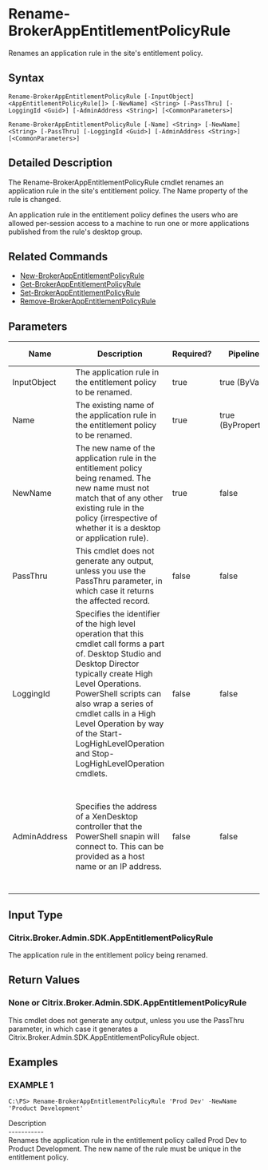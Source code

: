 ﻿# Rename-BrokerAppEntitlementPolicyRule

   Renames an application rule in the site's entitlement policy.

## Syntax
```
Rename-BrokerAppEntitlementPolicyRule [-InputObject] <AppEntitlementPolicyRule[]> [-NewName] <String> [-PassThru] [-LoggingId <Guid>] [-AdminAddress <String>] [<CommonParameters>]

Rename-BrokerAppEntitlementPolicyRule [-Name] <String> [-NewName] <String> [-PassThru] [-LoggingId <Guid>] [-AdminAddress <String>] [<CommonParameters>]
```

## Detailed Description
   The Rename-BrokerAppEntitlementPolicyRule cmdlet renames an application rule in the site's entitlement policy. The Name property of the rule is changed.

An application rule in the entitlement policy defines the users who are allowed per-session access to a machine to run one or more applications published from the rule's desktop group.

## Related Commands
  * [New-BrokerAppEntitlementPolicyRule](New-BrokerAppEntitlementPolicyRule.html)
  * [Get-BrokerAppEntitlementPolicyRule](Get-BrokerAppEntitlementPolicyRule.html)
  * [Set-BrokerAppEntitlementPolicyRule](Set-BrokerAppEntitlementPolicyRule.html)
  * [Remove-BrokerAppEntitlementPolicyRule](Remove-BrokerAppEntitlementPolicyRule.html)
## Parameters

| Name   | Description | Required? | Pipeline Input | Default Value |
| --- | --- | --- | --- | --- |
| InputObject | The application rule in the entitlement policy to be renamed. | true | true (ByValue) |  |
| Name | The existing name of the application rule in the entitlement policy to be renamed. | true | true (ByPropertyName) |  |
| NewName | The new name of the application rule in the entitlement policy being renamed. The new name must not match that of any other existing rule in the policy (irrespective of whether it is a desktop or application rule). | true | false |  |
| PassThru | This cmdlet does not generate any output, unless you use the PassThru parameter, in which case it returns the affected record. | false | false | False |
| LoggingId | Specifies the identifier of the high level operation that this cmdlet call forms a part of. Desktop Studio and Desktop Director typically create High Level Operations. PowerShell scripts can also wrap a series of cmdlet calls in a High Level Operation by way of the Start-LogHighLevelOperation and Stop-LogHighLevelOperation cmdlets. | false | false |  |
| AdminAddress | Specifies the address of a XenDesktop controller that the PowerShell snapin will connect to. This can be provided as a host name or an IP address. | false | false | Localhost. Once a value is provided by any cmdlet, this value will become the default. |

## Input Type
### Citrix.Broker.Admin.SDK.AppEntitlementPolicyRule
   The application rule in the entitlement policy being renamed.
## Return Values
### None or Citrix.Broker.Admin.SDK.AppEntitlementPolicyRule
   This cmdlet does not generate any output, unless you use the PassThru parameter, in which case it generates a Citrix.Broker.Admin.SDK.AppEntitlementPolicyRule object.
## Examples

### EXAMPLE 1
```
C:\PS> Rename-BrokerAppEntitlementPolicyRule 'Prod Dev' -NewName 'Product Development'
```
   Description<br>-----------<br>Renames the application rule in the entitlement policy called Prod Dev to Product Development. The new name of the rule must be unique in the entitlement policy.
